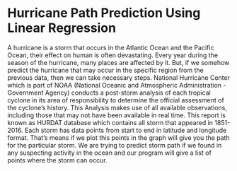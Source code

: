 # Hurricane Path Prediction Using Linear Regression

A hurricane is a storm that occurs in the Atlantic Ocean and the Pacific Ocean, their effect on human is often devastating. Every year during the season of the hurricane, many places are affected by it. But, if we somehow predict the hurricane that may occur in the specific region from the previous data, then we can take necessary steps. National Hurricane Center which is part of NOAA (National Oceanic and Atmospheric Administration - Government Agency)  conducts a post-storm analysis of each tropical cyclone in its area of responsibility to determine the official assessment of the cyclone’s history. This Analysis makes use of all available observations, including those that may not have been available in real time. This report is known as HURDAT database which contains all storm that appeared in 1851-2016. Each storm has data points from start to end in latitude and longitude format. That’s means if we plot this points in the graph will give you the path for the particular storm. We are trying to predict storm path if we found in any suspecting activity in the ocean and our program will give a list of points where the storm can occur. 
